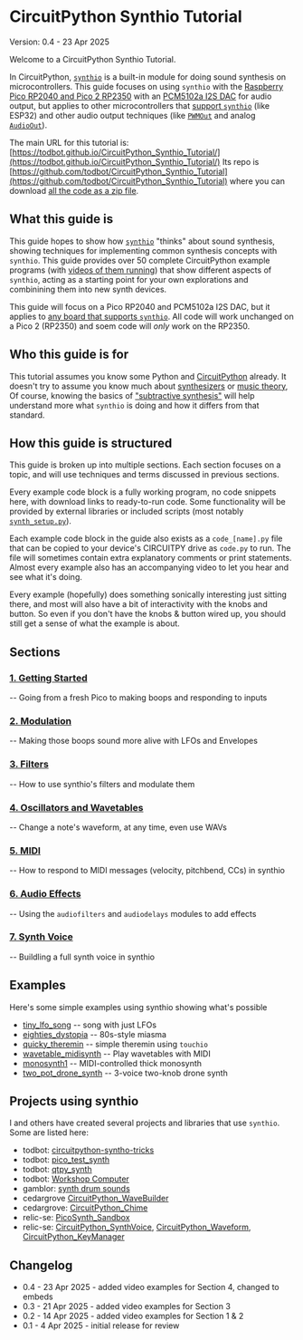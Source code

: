 
CircuitPython Synthio Tutorial
==============================

Version: 0.4 - 23 Apr 2025

Welcome to a CircuitPython Synthio Tutorial.

In CircuitPython, [`synthio`](https://docs.circuitpython.org/en/latest/shared-bindings/synthio/)
is a built-in module for doing sound synthesis
on microcontrollers.
This guide focuses on using `synthio` with the [Raspberry Pico RP2040 and Pico 2 RP2350](https://www.raspberrypi.com/documentation/microcontrollers/pico-series.html)
with an [PCM5102a I2S DAC](https://todbot.com/blog/2023/05/16/cheap-stereo-line-out-i2s-dac-for-circuitpython-arduino-synths/)
for audio output, but applies to other microcontrollers that [support `synthio`](https://docs.circuitpython.org/en/latest/shared-bindings/support_matrix.html?filter=synthio)
(like ESP32) and other audio output techniques (like [`PWMOut`](https://docs.circuitpython.org/en/latest/shared-bindings/pwmio/index.html#pwmio.PWMOut) and
analog [`AudioOut`](https://docs.circuitpython.org/en/latest/shared-bindings/audioio/index.html)).

The main URL for this tutorial is: 
[https://todbot.github.io/CircuitPython_Synthio_Tutorial/](https://todbot.github.io/CircuitPython_Synthio_Tutorial/)
Its repo is [https://github.com/todbot/CircuitPython_Synthio_Tutorial](https://github.com/todbot/CircuitPython_Synthio_Tutorial) where you can download
[all the code as a zip file](https://github.com/todbot/CircuitPython_Synthio_Tutorial/archive/refs/heads/main.zip).


## What this guide is

This guide hopes to show how [`synthio`](https://docs.circuitpython.org/en/latest/shared-bindings/synthio/)
"thinks" about sound synthesis,
showing techniques for implementing common synthesis concepts with `synthio`.
This guide provides over 50 complete CircuitPython example programs (with [videos of them running](https://www.youtube.com/playlist?list=PLW9arycjoILj7l4WvLYqQbdK9b_ZYYPxy))
that show different aspects of `synthio`, acting as a starting point for your own explorations
and combinining them into new synth devices.

This guide will focus on a Pico RP2040 and PCM5102a I2S DAC,
but it applies to [any board that supports `synthio`](https://docs.circuitpython.org/en/latest/shared-bindings/support_matrix.html?filter=synthio).
All code will work unchanged on a Pico 2 (RP2350) and soem code will *only* work on
the RP2350.


## Who this guide is for

This tutorial assumes you know some Python and [CircuitPython](https://circuitpython.org) already.
It doesn't try to assume you know much about [synthesizers](https://www.youtube.com/watch?v=cWslSTTkiFU) or [music theory](https://www.youtube.com/watch?v=rgaTLrZGlk0),
Of course, knowing the basics of ["subtractive synthesis"](https://en.wikipedia.org/wiki/Subtractive_synthesis) will help understand
more what `synthio` is doing and how it differs from that standard.


## How this guide is structured

This guide is broken up into multiple sections. Each section focuses on a topic,
and will use techniques and terms discussed in previous sections.

Every example code block is a fully working program, no code snippets here, with
download links to ready-to-run code.
Some functionality will be provided by external libraries or included scripts
(most notably [`synth_setup.py`](./1_getting_started/synth_setup.py)).

Each example code block in the guide also exists as a `code_[name].py` file
that can be copied to your device's CIRCUITPY drive as `code.py` to run.
The file will sometimes contain extra explanatory comments or print statements.
Almost every example also has an accompanying video to let you hear and see
what it's doing.

Every example (hopefully) does something sonically interesting just sitting there,
and most will also have a bit of interactivity with the knobs and button.
So even if you don't have the knobs & button wired up, you should still get a sense of
what the example is about.

## Sections


### [1. Getting Started](./README-1-Getting-Started.md)
-- Going from a fresh Pico to making boops and responding to inputs

### [2. Modulation](./README-2-Modulation.md)
-- Making those boops sound more alive with LFOs and Envelopes

### [3. Filters](./README-3-Filters.md)
-- How to use synthio's filters and modulate them

### [4. Oscillators and Wavetables](./README-4-Oscillators-Wavetables.md)
-- Change a note's waveform, at any time, even use WAVs

### [5. MIDI](./README-5-MIDI.md)
-- How to respond to MIDI messages (velocity, pitchbend, CCs) in synthio

### [6. Audio Effects](./README-6-Audio-Effects.md)
-- Using the `audiofilters` and `audiodelays` modules to add effects

### [7. Synth Voice](./README-7-Synth-Voice.md)
-- Buildling a full synth voice in synthio


## Examples

Here's some simple examples using synthio showing what's possible

* [tiny_lfo_song](https://www.youtube.com/watch?v=m_ALNCWXor0) -- song with just LFOs
* [eighties_dystopia](https://www.youtube.com/watch?v=EcDqYh-DzVA) -- 80s-style miasma
* [quicky_theremin]() -- simple theremin using `touchio`
* [wavetable_midisynth](https://www.youtube.com/watch?v=CrxaB_AVQqM) -- Play wavetables with MIDI
* [monosynth1](https://www.youtube.com/watch?v=EcDqYh-DzVA) -- MIDI-controlled thick monosynth
* [two_pot_drone_synth](https://www.youtube.com/watch?v=xEmhk-dVXqQ) -- 3-voice two-knob drone synth

## Projects using synthio

I and others have created several projects and libraries that use `synthio`.
Some are listed here:

* todbot: [circuitpython-syntho-tricks](https://github.com/todbot/circuitpython-synthio-tricks)
* todbot: [pico_test_synth](https://github.com/todbot/pico_test_synth)
* todbot: [qtpy_synth](https://github.com/todbot/qtpy_synth)
* todbot: [Workshop Computer](https://github.com/todbot/Workshop_Computer/tree/main/Demonstrations%2BHelloWorlds/CircuitPython)
* gamblor: [synth drum sounds](https://gist.github.com/gamblor21/15a430929abf0e10eeaba8a45b01f5a8)
* cedargrove [CircuitPython_WaveBuilder](https://github.com/CedarGroveStudios/CircuitPython_WaveBuilder)
* cedargrove: [CircuitPython_Chime](https://github.com/CedarGroveStudios/CircuitPython_Chime)
* relic-se: [PicoSynth_Sandbox](https://github.com/relic-se/PicoSynth_Sandbox/)
* relic-se: [CircuitPython_SynthVoice](https://github.com/relic-se/CircuitPython_SynthVoice), [CircuitPython_Waveform](https://github.com/relic-se/CircuitPython_Waveform), [CircuitPython_KeyManager](https://github.com/relic-se/CircuitPython_KeyManager)


## Changelog

- 0.4 - 23 Apr 2025 - added video examples for Section 4, changed to embeds
- 0.3 - 21 Apr 2025 - added video examples for Section 3
- 0.2 - 14 Apr 2025 - added video examples for Section 1 & 2
- 0.1 - 4 Apr 2025 - initial release for review
